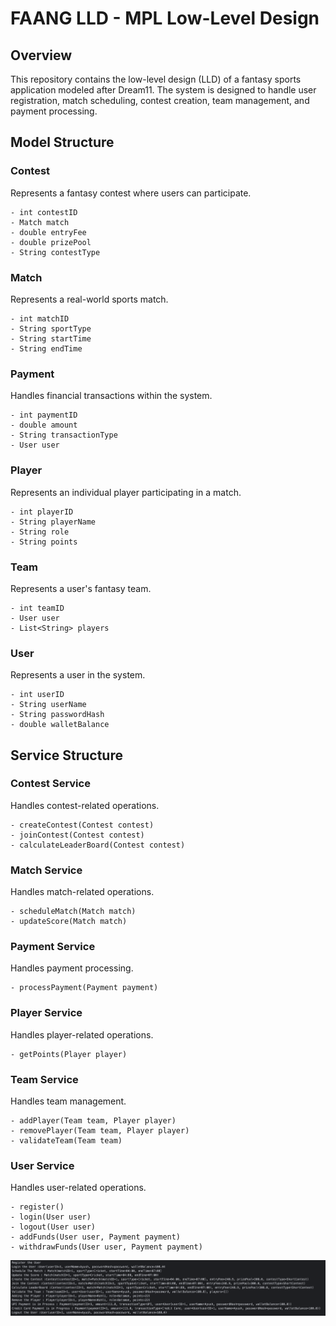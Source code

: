 # FAANG LLD - MPL Low-Level Design

## Overview
This repository contains the low-level design (LLD) of a fantasy sports application modeled after Dream11. The system is designed to handle user registration, match scheduling, contest creation, team management, and payment processing.

## Model Structure

### Contest
Represents a fantasy contest where users can participate.
```plaintext
- int contestID
- Match match
- double entryFee
- double prizePool
- String contestType
```

### Match
Represents a real-world sports match.
```plaintext
- int matchID
- String sportType
- String startTime
- String endTime
```

### Payment
Handles financial transactions within the system.
```plaintext
- int paymentID
- double amount
- String transactionType
- User user
```

### Player
Represents an individual player participating in a match.
```plaintext
- int playerID
- String playerName
- String role
- String points
```

### Team
Represents a user's fantasy team.
```plaintext
- int teamID
- User user
- List<String> players
```

### User
Represents a user in the system.
```plaintext
- int userID
- String userName
- String passwordHash
- double walletBalance
```

## Service Structure

### Contest Service
Handles contest-related operations.
```plaintext
- createContest(Contest contest)
- joinContest(Contest contest)
- calculateLeaderBoard(Contest contest)
```

### Match Service
Handles match-related operations.
```plaintext
- scheduleMatch(Match match)
- updateScore(Match match)
```

### Payment Service
Handles payment processing.
```plaintext
- processPayment(Payment payment)
```

### Player Service
Handles player-related operations.
```plaintext
- getPoints(Player player)
```

### Team Service
Handles team management.
```plaintext
- addPlayer(Team team, Player player)
- removePlayer(Team team, Player player)
- validateTeam(Team team)
```

### User Service
Handles user-related operations.
```plaintext
- register()
- login(User user)
- logout(User user)
- addFunds(User user, Payment payment)
- withdrawFunds(User user, Payment payment)
```
![img.png](img.png)
